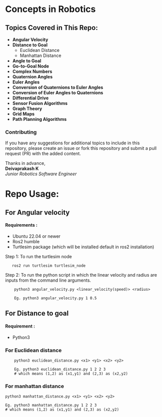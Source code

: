 # Concepts in Robotics

## Topics Covered in This Repo:

- **Angular Velocity**
- **Distance to Goal**  
    - Euclidean Distance  
    - Manhattan Distance
- **Angle to Goal**
- **Go-to-Goal Node**
- **Complex Numbers**
- **Quaternion Angles**
- **Euler Angles**
- **Conversion of Quaternions to Euler Angles**
- **Conversion of Euler Angles to Quaternions**
- **Differential Drive**
- **Sensor Fusion Algorithms**
- **Graph Theory**
- **Grid Maps**
- **Path Planning Algorithms**

### Contributing

If you have any suggestions for additional topics to include in this repository, please create an issue or fork this repository and submit a pull request (PR) with the added content.

Thanks in advance,  
**Deivaprakash K**   
*Junior Robotics Software Engineer*

# Repo Usage:
## For Angular velocity
#### Requirements :
- Ubuntu 22.04 or newer
- Ros2 humble
- Turtlesim package (which will be installed default in ros2 installation)

Step 1: To run the turtlesim node

       ros2 run turtlesim turtlesim_node

Step 2: To run the python script in which the linear velocity and radius are inputs from the command line arguments.
  
        python3 angular_velocity.py <linear_velocity(speed)> <radius>

        Eg. python3 angular_velocity.py 1 0.5

## For Distance to goal

#### Requirement :
- Python3

### For Euclidean distance

        python3 euclidean_distance.py <x1> <y1> <x2> <y2>

        Eg. python3 euclidean_distance.py 1 2 2 3
        # which means (1,2) as (x1,y1) and (2,3) as (x2,y2)

### For manhattan distance

    python3 manhattan_distance.py <x1> <y1> <x2> <y2>

    Eg. python3 manhattan_distance.py 1 2 2 3
    # which means (1,2) as (x1,y1) and (2,3) as (x2,y2)
